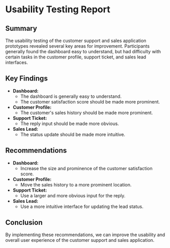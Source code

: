 # Usability Testing Report

## Summary

The usability testing of the customer support and sales application prototypes revealed several key areas for improvement. Participants generally found the dashboard easy to understand, but had difficulty with certain tasks in the customer profile, support ticket, and sales lead interfaces.

## Key Findings

*   **Dashboard:**
    *   The dashboard is generally easy to understand.
    *   The customer satisfaction score should be made more prominent.
*   **Customer Profile:**
    *   The customer's sales history should be made more prominent.
*   **Support Ticket:**
    *   The reply input should be made more obvious.
*   **Sales Lead:**
    *   The status update should be made more intuitive.

## Recommendations

*   **Dashboard:**
    *   Increase the size and prominence of the customer satisfaction score.
*   **Customer Profile:**
    *   Move the sales history to a more prominent location.
*   **Support Ticket:**
    *   Use a larger and more obvious input for the reply.
*   **Sales Lead:**
    *   Use a more intuitive interface for updating the lead status.

## Conclusion

By implementing these recommendations, we can improve the usability and overall user experience of the customer support and sales application.